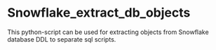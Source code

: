 # Snowflake_extract_db_objects

This python-script can be used for extracting objects from Snowflake database DDL to separate sql scripts.
